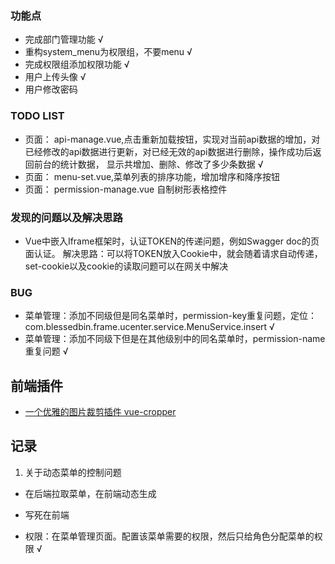 ### 功能点
- 完成部门管理功能 √
- 重构system_menu为权限组，不要menu √
- 完成权限组添加权限功能 √
- 用户上传头像 √
- 用户修改密码


### TODO LIST
- 页面： api-manage.vue,点击重新加载按钮，实现对当前api数据的增加，对已经修改的api数据进行更新，对已经无效的api数据进行删除，操作成功后返回前台的统计数据，
显示共增加、删除、修改了多少条数据 √
- 页面： menu-set.vue,菜单列表的排序功能，增加增序和降序按钮
- 页面： permission-manage.vue 自制树形表格控件

### 发现的问题以及解决思路
- Vue中嵌入Iframe框架时，认证TOKEN的传递问题，例如Swagger doc的页面认证。
解决思路：可以将TOKEN放入Cookie中，就会随着请求自动传递，
set-cookie以及cookie的读取问题可以在网关中解决

### BUG
- 菜单管理：添加不同级但是同名菜单时，permission-key重复问题，定位：com.blessedbin.frame.ucenter.service.MenuService.insert √
- 菜单管理：添加不同级下但是在其他级别中的同名菜单时，permission-name重复问题 √

## 前端插件
- [一个优雅的图片裁剪插件 vue-cropper](https://github.com/xyxiao001/vue-cropper)


## 记录

1. 关于动态菜单的控制问题

- 在后端拉取菜单，在前端动态生成
- 写死在前端

- 权限：在菜单管理页面。配置该菜单需要的权限，然后只给角色分配菜单的权限 √




